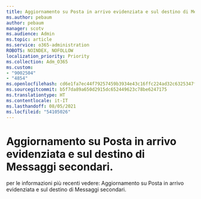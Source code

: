 ```yaml
---
title: Aggiornamento su Posta in arrivo evidenziata e sul destino di Messaggi secondari.
ms.author: pebaum
author: pebaum
manager: scotv
ms.audience: Admin
ms.topic: article
ms.service: o365-administration
ROBOTS: NOINDEX, NOFOLLOW
localization_priority: Priority
ms.collection: Adm_O365
ms.custom:
- "9002504"
- "4854"
ms.openlocfilehash: cd6e1fa7ec44f79257459b3934e43c16ffc224ad32c6325347fd7fb4a19e5312
ms.sourcegitcommit: b5f7da89a650d2915dc652449623c78be6247175
ms.translationtype: HT
ms.contentlocale: it-IT
ms.lasthandoff: 08/05/2021
ms.locfileid: "54105026"
---
```

# <a name="update-on-focused-inbox-and-our-plans-for-clutter"></a>Aggiornamento su Posta in arrivo evidenziata e sul destino di Messaggi secondari.

per le informazioni più recenti vedere: Aggiornamento su Posta in arrivo evidenziata e sul destino di Messaggi secondari.
